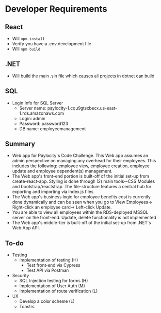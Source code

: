 # Developer Requirements

## React

-   Will `npm install`
-   Verify you have a .env.development file
-   Will `npm build`

## .NET

-   Will build the main .sln file which causes all projects in dotnet can build

## SQL

-   Login Info for SQL Server
    -   Server name: paylocity-1.cqu9gtsxbecx.us-east-1.rds.amazonaws.com
    -   Login: admin
    -   Password: password123
    -   DB name: employeemanagement

## Summary

-   Web app for Paylocity's Code Challenge. This Web app assumes an admin perspective on managing any overhead for their employees. This includes the following: employee view, employee creation, employee update and employee dependent(s) management.
-   The Web app's front-end portion is built-off of the initial set-up from create-react-app. Styling is done through (2) main tools--CSS Modules and bootstrap/reactstrap. The file-structure features a central hub for exporting and importing via index.js files.
-   The Web app's business logic for employee benefits cost is currently done dynamically and can be seen when you go to View Employees-> Right-click an employee card-> Left-click Update.
-   You are able to view all employees within the RDS-deployed MSSQL server on the front-end. Update, delete functionality is not implemented
-   The Web app's middle-tier is built-off of the initial set-up from .NET's Web App API.

## To-do

-   Testing
    -   Implementation of testing (H)
        -   Test front-end via Cypress
        -   Test API via Postman
-   Security
    -   SQL Injection testing for forms (H)
    -   Implementation of User Auth (M)
    -   Implementation of route verification (L)
-   UX
    -   Develop a color scheme (L)
    -   Toastrs
